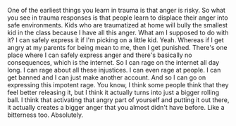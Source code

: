  One of the earliest things you learn in trauma is that anger is risky. So what you see in trauma responses is that people learn to displace their anger into safe environments. Kids who are traumatized at home will bully the smallest kid in the class because I have all this anger. What am I supposed to do with it? I can safely express it if I'm picking on a little kid. Yeah. Whereas if I get angry at my parents for being mean to me, then I get punished. There's one place where I can safely express anger and there's basically no consequences, which is the internet. So I can rage on the internet all day long. I can rage about all these injustices. I can even rage at people. I can get banned and I can just make another account. And so I can go on expressing this impotent rage. You know, I think some people think that they feel better releasing it, but I think it actually turns into just a bigger rolling ball. I think that activating that angry part of yourself and putting it out there, it actually creates a bigger anger that you almost didn't have before. Like a bitterness too. Absolutely.
